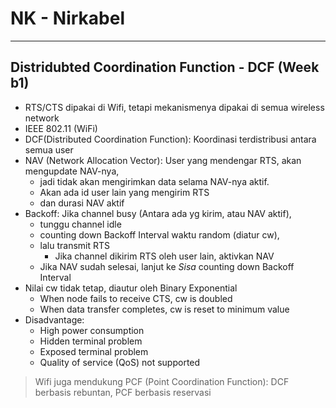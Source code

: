 # NK - Nirkabel

---

## Distridubted Coordination Function - DCF (Week b1)

- RTS/CTS dipakai di Wifi, tetapi mekanismenya dipakai di semua wireless network
- IEEE 802.11 (WiFi)
- DCF(Distributed Coordination Function): Koordinasi terdistribusi antara semua user
- NAV (Network Allocation Vector): User yang mendengar RTS, akan mengupdate NAV-nya, 
  - jadi tidak akan mengirimkan data selama NAV-nya aktif. 
  - Akan ada id user lain yang mengirim RTS
  - dan durasi NAV aktif
- Backoff: Jika channel busy (Antara ada yg kirim, atau NAV aktif), 
  - tunggu channel idle
  - counting down Backoff Interval waktu random (diatur cw), 
  - lalu transmit RTS
    - Jika channel dikirim RTS oleh user lain, aktivkan NAV
  - Jika NAV sudah selesai, lanjut ke *Sisa* counting down Backoff Interval
- Nilai cw tidak tetap, diautur oleh Binary Exponential
  - When node fails to receive CTS, cw is doubled
  - When data transfer completes, cw is reset to minimum value
- Disadvantage:
  - High power consumption
  - Hidden terminal problem
  - Exposed terminal problem
  - Quality of service (QoS) not supported

> Wifi juga mendukung PCF (Point Coordination Function): DCF berbasis rebuntan, PCF berbasis reservasi

